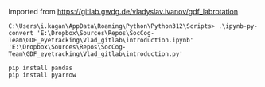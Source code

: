 Imported from https://gitlab.gwdg.de/vladyslav.ivanov/gdf_labrotation
 
 	C:\Users\i.kagan\AppData\Roaming\Python\Python312\Scripts> .\ipynb-py-convert 'E:\Dropbox\Sources\Repos\SocCog-Team\GDF_eyetracking\Vlad_gitlab\introduction.ipynb' 'E:\Dropbox\Sources\Repos\SocCog-Team\GDF_eyetracking\Vlad_gitlab\introduction.py'

	pip install pandas
	pip install pyarrow
